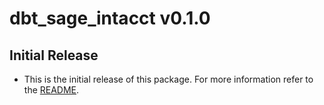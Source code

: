 # dbt_sage_intacct v0.1.0

## Initial Release

- This is the initial release of this package. For more information refer to the [README](/README.md).

